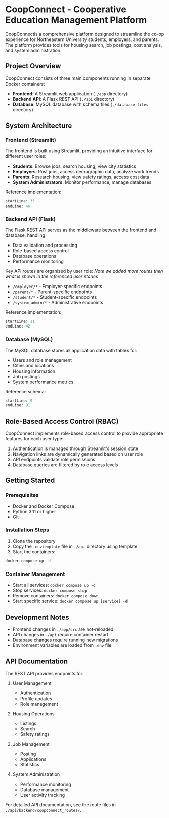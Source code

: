 # CoopConnect - Cooperative Education Management Platform

CoopConnectis a comprehensive platform designed to streamline the co-op experience for Northeastern University students, employers, and parents. The platform provides tools for housing search, job postings, cost analysis, and system administration.

## Project Overview

CoopConnect consists of three main components running in separate Docker containers:

- **Frontend**: A Streamlit web application (`./app` directory)
- **Backend API**: A Flask REST API (`./api` directory) 
- **Database**: MySQL database with schema files (`./database-files` directory)

## System Architecture

### Frontend (Streamlit)
The frontend is built using Streamlit, providing an intuitive interface for different user roles:

- **Students**: Browse jobs, search housing, view city statistics
- **Employers**: Post jobs, access demographic data, analyze work trends
- **Parents**: Research housing, view safety ratings, access cost data
- **System Administrators**: Monitor performance, manage databases

Reference implementation:

```python:app/src/Home.py
startLine: 35
endLine: 46
```

### Backend API (Flask)
The Flask REST API serves as the middleware between the frontend and database, handling:

- Data validation and processing
- Role-based access control
- Database operations
- Performance monitoring

Key API routes are organized by user role:
*Note we added more routes then what is shown in the referenced user stories*
- `/employer/*` - Employer-specific endpoints
- `/parent/*` - Parent-specific endpoints
- `/student/*` - Student-specific endpoints
- `/system_admin/*` - Administrative endpoints

Reference implementation:

```python:api/backend/rest_entry.py
startLine: 11
endLine: 42
```

### Database (MySQL)
The MySQL database stores all application data with tables for:

- Users and role management
- Cities and locations
- Housing information
- Job postings
- System performance metrics

Reference schema:

```sql:database-files/coopConnect.sql
startLine: 9
endLine: 91
```

## Role-Based Access Control (RBAC)

CoopConnect implements role-based access control to provide appropriate features for each user type:

1. Authentication is managed through Streamlit's session state
2. Navigation links are dynamically generated based on user role
3. API endpoints validate role permissions
4. Database queries are filtered by role access levels

## Getting Started

### Prerequisites
- Docker and Docker Compose
- Python 3.11 or higher
- Git

### Installation Steps

1. Clone the repository
2. Copy the `.envtemplate` file in `./api` directory using template
3. Start the containers:

```bash
docker compose up -d
```

### Container Management
- Start all services: `docker compose up -d`
- Stop services: `docker compose stop`
- Remove containers: `docker compose down`
- Start specific service: `docker compose up [service] -d`

## Development Notes

- Frontend changes in `./app/src` are hot-reloaded
- API changes in `./api` require container restart
- Database changes require running new migrations
- Environment variables are loaded from `.env` file

## API Documentation

The REST API provides endpoints for:

1. User Management
   - Authentication
   - Profile updates
   - Role management

2. Housing Operations
   - Listings
   - Search
   - Safety ratings

3. Job Management
   - Posting
   - Applications
   - Statistics

4. System Administration
   - Performance monitoring
   - Database management
   - User activity tracking

For detailed API documentation, see the route files in `./api/backend/coopconnect_routes/`.
